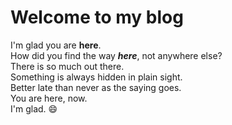 # Welcome to my blog

I'm glad you are **here**. </br>
How did you find the way **_here_**, not anywhere else? </br>
There is so much out there.  </br>
Something is always hidden in plain sight. </br>
Better late than never as the saying goes.  
You are here, now.   
I'm glad. :smile:
